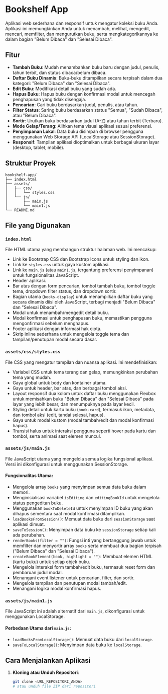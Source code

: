 # Bookshelf App

Aplikasi web sederhana dan responsif untuk mengatur koleksi buku Anda. Aplikasi ini memungkinkan Anda untuk menambah, melihat, mengedit, mencari, memfilter, dan mengurutkan buku, serta mengkategorikannya ke dalam bagian "Belum Dibaca" dan "Selesai Dibaca".

## Fitur

- **Tambah Buku**: Mudah menambahkan buku baru dengan judul, penulis, tahun terbit, dan status dibaca/belum dibaca.
- **Daftar Buku Dinamis**: Buku-buku ditampilkan secara terpisah dalam dua kategori: "Belum Dibaca" dan "Selesai Dibaca".
- **Edit Buku**: Modifikasi detail buku yang sudah ada.
- **Hapus Buku**: Hapus buku dengan konfirmasi modal untuk mencegah penghapusan yang tidak disengaja.
- **Pencarian**: Cari buku berdasarkan judul, penulis, atau tahun.
- **Filter Status**: Saring buku berdasarkan status "Semua", "Sudah Dibaca", atau "Belum Dibaca".
- **Sortir**: Urutkan buku berdasarkan judul (A-Z) atau tahun terbit (Terbaru).
- **Mode Gelap/Terang**: Alihkan tema visual aplikasi sesuai preferensi.
- **Penyimpanan Lokal**: Data buku disimpan di browser pengguna menggunakan Web Storage API (LocalStorage atau SessionStorage).
- **Responsif**: Tampilan aplikasi dioptimalkan untuk berbagai ukuran layar (desktop, tablet, mobile).

## Struktur Proyek

```text
bookshelf-app/
├── index.html
├── assets/
│   ├── css/
│   │   └── styles.css
│   └── js/
│       ├── main.js
│       └── main1.js
└── README.md
```

## File yang Digunakan

### `index.html`
File HTML utama yang membangun struktur halaman web. Ini mencakup:
- Link ke Bootstrap CSS dan Bootstrap Icons untuk styling dan ikon.
- Link ke `styles.css` untuk gaya kustom aplikasi.
- Link ke `main.js` (atau `main1.js`, tergantung preferensi penyimpanan) untuk fungsionalitas JavaScript.
- Header aplikasi.
- Bar atas dengan form pencarian, tombol tambah buku, tombol toggle tema, dropdown filter status, dan dropdown sortir.
- Bagian utama (`books-display`) untuk menampilkan daftar buku yang secara dinamis diisi oleh JavaScript, terbagi menjadi "Belum Dibaca" dan "Selesai Dibaca".
- Modal untuk menambah/mengedit detail buku.
- Modal konfirmasi untuk penghapusan buku, memastikan pengguna mengonfirmasi sebelum menghapus.
- Footer aplikasi dengan informasi hak cipta.
- Skrip inline sederhana untuk mengelola toggle tema dan tampilan/penutupan modal secara dasar.

### `assets/css/styles.css`
File CSS yang mengatur tampilan dan nuansa aplikasi. Ini mendefinisikan:
- Variabel CSS untuk tema terang dan gelap, memungkinkan perubahan tema yang mudah.
- Gaya global untuk body dan kontainer utama.
- Gaya untuk header, bar atas, dan berbagai tombol aksi.
- Layout responsif dua kolom untuk daftar buku menggunakan Flexbox untuk memisahkan buku "Belum Dibaca" dan "Selesai Dibaca" pada layar yang lebih besar, dan menumpuknya pada layar kecil.
- Styling detail untuk kartu buku (`book-card`), termasuk ikon, metadata, dan tombol aksi (edit, tandai selesai, hapus).
- Gaya untuk modal kustom (modal tambah/edit dan modal konfirmasi hapus).
- Transisi halus untuk interaksi pengguna seperti hover pada kartu dan tombol, serta animasi saat elemen muncul.

### `assets/js/main.js`
File JavaScript utama yang mengelola semua logika fungsional aplikasi. Versi ini dikonfigurasi untuk menggunakan SessionStorage.

#### Fungsionalitas Utama:
- Mengelola array `books` yang menyimpan semua data buku dalam memori.
- Menginisialisasi variabel `isEditing` dan `editingBookId` untuk mengelola status pengeditan buku.
- Menggunakan `bookToDeleteId` untuk menyimpan ID buku yang akan dihapus sementara saat modal konfirmasi ditampilkan.
- `loadBooksFromSession()`: Memuat data buku dari `sessionStorage` saat aplikasi dimuat.
- `saveToSession()`: Menyimpan data buku ke `sessionStorage` setiap kali ada perubahan.
- `renderBooks(filter = "")`: Fungsi inti yang bertanggung jawab untuk memfilter dan menyortir array `books` serta membuat dua bagian terpisah ("Belum Dibaca" dan "Selesai Dibaca").
- `createBookElement(book, highlight = "")`: Membuat elemen HTML (kartu buku) untuk setiap objek buku.
- Mengelola interaksi form tambah/edit buku, termasuk reset form dan pembaruan judul modal.
- Menangani event listener untuk pencarian, filter, dan sortir.
- Mengelola tampilan dan penutupan modal tambah/edit.
- Menangani logika modal konfirmasi hapus.

### `assets/js/main1.js`
File JavaScript ini adalah alternatif dari `main.js`, dikonfigurasi untuk menggunakan LocalStorage.

#### Perbedaan Utama dari `main.js`:
- `loadBooksFromLocalStorage()`: Memuat data buku dari `localStorage`.
- `saveToLocalStorage()`: Menyimpan data buku ke `localStorage`.

## Cara Menjalankan Aplikasi

1. **Kloning atau Unduh Repositori**:
   ```bash
   git clone <URL_REPOSITORI_ANDA>
   # atau unduh file ZIP dari repositori
